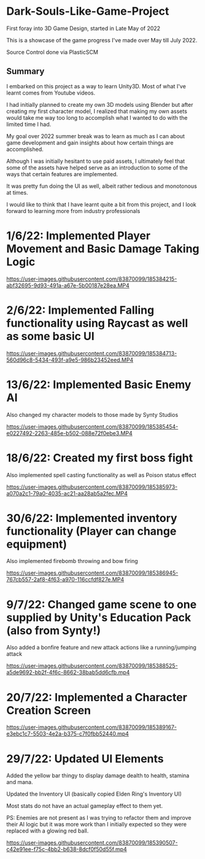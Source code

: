 # Dark-Souls-Like-Game-Project
First foray into 3D Game Design, started in Late May of 2022

This is a showcase of the game progress I've made over May till July 2022.

Source Control done via PlasticSCM

## Summary

I embarked on this project as a way to learn Unity3D. Most of what I've learnt comes from Youtube videos.

I had initially planned to create my own 3D models using Blender but after creating my first character model, I realized that making my own assets would take me way too long to accomplish what I wanted to do with the limited time I had. 

My goal over 2022 summer break was to learn as much as I can about game development and gain insights about how certain things are accomplished.

Although I was initially hesitant to use paid assets, I ultimately feel that some of the assets have helped serve as an introduction to some of the ways that certain features are implemented. 

It was pretty fun doing the UI as well, albeit rather tedious and monotonous at times.

I would like to think that I have learnt quite a bit from this project, and I look forward to learning more from industry professionals


# 1/6/22: Implemented Player Movement and Basic Damage Taking Logic 

https://user-images.githubusercontent.com/83870099/185384215-abf32695-9d93-491a-a67e-5b00187e28ea.MP4

# 2/6/22: Implemented Falling functionality using Raycast as well as some basic UI

https://user-images.githubusercontent.com/83870099/185384713-560d96c8-5434-493f-a9e5-986b23452eed.MP4

# 13/6/22: Implemented Basic Enemy AI

Also changed my character models to those made by Synty Studios

https://user-images.githubusercontent.com/83870099/185385454-e0227492-2263-485e-b502-088e72f0ebe3.MP4

# 18/6/22: Created my first boss fight

Also implemented spell casting functionality as well as Poison status effect

https://user-images.githubusercontent.com/83870099/185385973-a070a2c1-79a0-4035-ac21-aa28ab5a2fec.MP4

# 30/6/22: Implemented inventory functionality (Player can change equipment)

Also implemented firebomb throwing and bow firing

https://user-images.githubusercontent.com/83870099/185386945-767cb557-2af8-4f63-a970-116ccfdf827e.MP4

# 9/7/22: Changed game scene to one supplied by Unity's Education Pack (also from Synty!)

Also added a bonfire feature and new attack actions like a running/jumping attack

https://user-images.githubusercontent.com/83870099/185388525-a5de9692-bb2f-4f6c-8662-38bab5dd6cfb.mp4

# 20/7/22: Implemented a Character Creation Screen

https://user-images.githubusercontent.com/83870099/185389167-e3ebc1c7-5503-4e2a-b375-c7f0fbb52440.mp4

# 29/7/22: Updated UI Elements
Added the yellow bar thingy to display damage dealth to health, stamina and mana.

Updated the Inventory UI (basically copied Elden Ring's Inventory UI)

Most stats do not have an actual gameplay effect to them yet.

PS: Enemies are not present as I was trying to refactor them and improve their AI logic but it was more work than I initially expected so they were replaced with a glowing red ball.

https://user-images.githubusercontent.com/83870099/185390507-c42e91ee-f75c-4bb2-b638-8dcf0f50d55f.mp4


